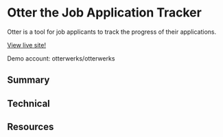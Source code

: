 # Otter the Job Application Tracker
Otter is a tool for job applicants to track the progress of their applications.

<a href="https://otterwerks-application-tracker.herokuapp.com">View live site!</a> 

Demo account: otterwerks/otterwerks

## Summary

## Technical

## Resources
